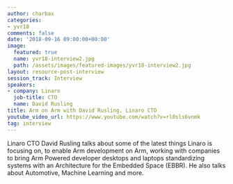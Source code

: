 ```yaml
---
author: charbax
categories:
- yvr18
comments: false
date: '2018-09-16 09:00:00+00:00'
image:
  featured: true
  name: yvr18-interview2.jpg
  path: /assets/images/featured-images/yvr18-interview2.jpg
layout: resource-post-interview
session_track: Interview
speakers:
- company: Linaro
  job-title: CTO
  name: David Rusling
title: Arm on Arm with David Rusling, Linaro CTO
youtube_video_url: https://www.youtube.com/watch?v=rl0sls6vnmk
tag: interview
---
```

Linaro CTO David Rusling talks about some of the latest things Linaro is focusing on, to enable Arm development on Arm, working with companies to bring Arm Powered developer desktops and laptops standardizing systems with an Architecture for the Embedded Space (EBBR). He also talks about Automotive, Machine Learning and more.